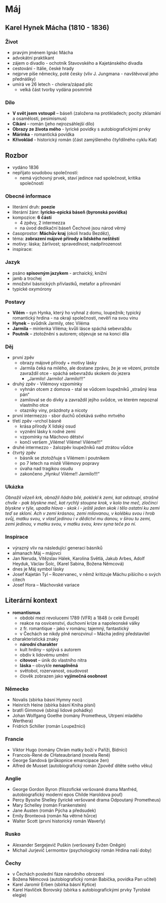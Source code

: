 # Máj

## Karel Hynek Mácha (1810 - 1836)

### Život
- pravým jménem Ignác Mácha
- advokátní praktikant
- zájem o divadlo - ochotník Stavovského a Kajetánského divadla
- cestování - Itálie, české hrady
- nejprve píše německy, poté česky (vliv J. Jungmana - navštěvoval jeho přednášky)
- umírá ve 26 letech - cholera/západ plic
  - velká část tvorby vydána posmrtně

### Dílo
- **V svět jsem vstoupil** – báseň (založena na protikladech; pocity zklamání a osamělosti, pesimismus)
- **Cikáni** – román (jeho nejrozsáhlejší dílo)
- **Obrazy ze života mého** - lyrické povídky s autobiografickými prvky
- **Márinka** - romantická povídka
- **Křivoklád** - historický román (část zamýšleného čtyřdílného cyklu Kat)

## Rozbor
- vydáno 1836
- nepřijato soudobou společností:
  - nemá výchovný prvek, staví jedince nad společnost, kritika společnosti

### Obecné informace
- literární druh: **poezie**
- literární žánr: **lyricko-epická báseň (byronská povídka)**
- kompozice: **6 částí**
  - 4 zpěvy, 2 intermezza
  - na úvod dedikační báseň Čechové jsou národ věrný
- časoprostor: **Máchův kraj** (okolí hradu Bezděz),
- téma: **zobrazení májové přírody a lidského neštěstí**
- motivy: láska; žárlivost; spravedlnost; nadpřirozenost
- inspirace:

### Jazyk
- psáno **spisovným jazykem** - archaický, knižní
-	jamb a trochej
-	množství básnických přívlastků, metafor a přirovnání
-	typické oxymórony

### Postavy
-	**Vilém** – syn Hynka, který ho vyhnal z domu, loupežník; typický romantický hrdina - na okraji společnosti, nevěří na svou vinu
-	**Hynek** – svůdník Jarmily, otec Viléma
-	**Jarmila** – minlenka Viléma; kvůli lásce spáchá sebevraždu
-	**Poutník** – ztotožnění s autorem; objevuje se na konci díla

### Děj
- první zpěv
  - obrazy májové přírody + motivy lásky
  - Jarmila čeká na milého, ale dostane zprávu, že je ve vězení, protože zavraždil otce - spáchá sebevraždu skokem do jezera
    - „Jarmilo! Jarmilo! Jarmilo!!!“
- druhý zpěv - Vilémovy vzpomínky
  - vyhnán otcem z domova - stal se vůdcem loupežníků „strašný lesa pán“
  - zamiloval se do dívky a zavraždil jejího svůdce, ve kterém nepoznal vlastního otce
  - otazníky viny, prázdnoty a nicoty
- první intermezzo - sbor duchů očekává svého mrtvého
- třetí zpěv -vrchol básně
  - krása přírody X lidský osud
  - vyznění lásky k rodné zemi
  - vzpomínky na Máchovo dětství
  - končí veršem „Viléme! Viléme! Viléme!!!“
- druhé intermezzo - žalozpěv loupežníků nad ztrátou vůdce
- čtvrtý zpěv
  - básník se ztotožňuje s Vilémem i poutníkem
  - po 7 letech na místě Vilémovy popravy
  - úvaha nad tragikou osudu
  - zakončeno „Hynku! Viléme!! Jarmilo!!!“

### Ukázka
_Obnažil vězeň krk, obnažil ňádra bílé,
poklekl k zemi, kat odstoupí, strašné chvíle -
pak blyskne meč, kat rychlý stoupne krok,
v kolo tne meč, zločinci blyskne v týle,
upadla hlava - skok i - ještě jeden skok
i tělo ostatní ku zemi teď se skloní.
Ach v zemi krásnou, zemi milovanou,
v kolébku svou i hrob svůj, matku svou,
v vlasť jedinou i v dědictví mu danou,
v šírou tu zemi, zemi jedinou,
v matku svou, v matku svou, krev syna teče po ní._

### Inspirace
-	výrazný vliv na následující generaci básníků
  - almanach Máj – májovci
  - Jan Neruda, Vítězslav Hálek, Karolína Světlá, Jakub Arbes, Adolf Heyduk, Václav Šolc, (Karel Sabina, Božena Němcová)
-	dnes je Máj symbol lásky
-	Josef Kajetán Tyl – Rozervanec, v němž kritizuje Máchu píšícího o svých citech
-	Josef Hora – Máchovské variace

## Literární kontext
- **romantismus**
  - období mezi revolucemi 1789 (VFR) a 1848 (v celé Evropě)
  - reakce na osvícenství, duchovní krize a napoleonské války
  - z fr. romantique - jako v románu; tajemný, fantastický
  - v Čechách se nikdy plně nerozvinul – Mácha jediný představitel
- charakteristická znaky
  - **národní charakter**
  - kult hrdiny – splývá s autorem
  - obdiv k lidovému umění
  - **citovost** – únik do vlastního nitra
  - **láska** – obvykle **nenaplněná**
  - světobol, rozervanost, osudovost
  - člověk zobrazen jako **vyjímečná osobnost**

### Německo
- Novalis (sbírka básní Hymny noci)
- Heinrich Heine (sbírka básní Kniha písní)
- bratři Gimmové (sbírají lidové pohádky)
- Johan Wolfgang Goethe (romány Prometheus, Utrpení mladého Werthera)
- Fridrich Schiller (román Loupežníci)

### Francie
- Viktor Hugo (romány Chrám matky boží v Paříži, Bídníci)
- Francois-René de CHateaubriand (novela René)
- George Sandová (průkopnice emancipace žen)
- Alfred de Musset (autobiografický román Zpověď dítěte svého věku)

### Anglie
- George Gordon Byron (filozofické veršované drama Manfréd, autobiografický moderní epos Childe Haroldova pouť)
- Percy Bysshe Shelley (lyrické veršované drama Odpoutaný Prometheus)
- Mary Schelley (román Frankenstein)
- Jane Austen (román Pýcha a předsudek)
- Emily Bronteová (román Na větrné hůrce)
- Walter Scott (první historický román Waverly)

### Rusko
- Alexander Sergejevič Puškin (veršovaný Evžen Oněgin)
- Michail Jurjevič Lermontov (psychologický román Hrdina naší doby)

### Čechy
- v Čechách poslední fáze národního obrození
- Božena Němcová (autobiografický román Babička, povídka Pan učitel)
- Karel Jaromír Erben (sbírka básní Kytice)
- Karel Havlíček Borovský (sbírka s autobiografickými prvky Tyrolské elegie)

